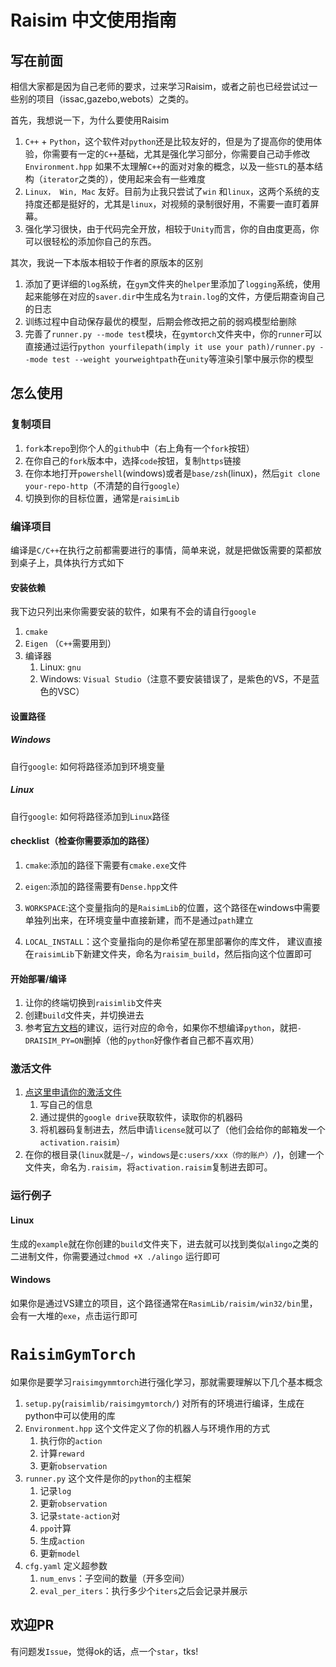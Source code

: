 # Raisim 中文使用指南

## 写在前面

相信大家都是因为自己老师的要求，过来学习Raisim，或者之前也已经尝试过一些别的项目（issac,gazebo,webots）之类的。

首先，我想说一下，为什么要使用Raisim

1. `C++` + `Python`，这个软件对`python`还是比较友好的，但是为了提高你的使用体验，你需要有一定的`C++`基础，尤其是强化学习部分，你需要自己动手修改`Environment.hpp` 如果不太理解`C++`的面对对象的概念，以及一些`STL`的基本结构（`iterator`之类的），使用起来会有一些难度
2. `Linux， Win, Mac` 友好。目前为止我只尝试了`win` 和`linux`，这两个系统的支持度还都是挺好的，尤其是`linux`，对视频的录制很好用，不需要一直盯着屏幕。
3. 强化学习很快，由于代码完全开放，相较于`Unity`而言，你的自由度更高，你可以很轻松的添加你自己的东西。

其次，我说一下本版本相较于作者的原版本的区别

1. 添加了更详细的`log`系统，在`gym`文件夹的`helper`里添加了`logging`系统，使用起来能够在对应的`saver.dir`中生成名为`train.log`的文件，方便后期查询自己的日志
2. 训练过程中自动保存最优的模型，后期会修改把之前的弱鸡模型给删除
3. 完善了`runner.py --mode test`模块，在`gymtorch`文件夹中，你的`runner`可以直接通过运行`python yourfilepath(imply it use your path)/runner.py --mode test --weight yourweightpath`在`unity`等渲染引擎中展示你的模型

## 怎么使用

### 复制项目

1. `fork`本`repo`到你个人的`github`中（右上角有一个`fork`按钮）
2. 在你自己的`fork`版本中，选择`code`按钮，复制`https`链接
3. 在你本地打开`powershell`(windows)或者是`base/zsh`(linux)，然后`git clone your-repo-http`（不清楚的自行`google`）
4. 切换到你的目标位置，通常是`raisimLib`

### 编译项目

编译是`C/C++`在执行之前都需要进行的事情，简单来说，就是把做饭需要的菜都放到桌子上，具体执行方式如下

#### 安装依赖

我下边只列出来你需要安装的软件，如果有不会的请自行`google`

1. `cmake`
2. `Eigen` （`C++`需要用到）
3. 编译器
   1. Linux: `gnu` 
   2. Windows: `Visual Studio`（注意不要安装错误了，是紫色的VS，不是蓝色的VSC）

#### 设置路径

##### Windows

自行`google`: 如何将路径添加到环境变量

##### Linux

自行`google`: 如何将路径添加到`Linux`路径

#### checklist（检查你需要添加的路径）

1. `cmake`:添加的路径下需要有`cmake.exe`文件

2. `eigen`:添加的路径需要有`Dense.hpp`文件
3. `WORKSPACE`:这个变量指向的是`RaisimLib`的位置，这个路径在windows中需要单独列出来，在环境变量中直接新建，而不是通过`path`建立
4. `LOCAL_INSTALL`：这个变量指向的是你希望在那里部署你的库文件， 建议直接在`raisimLib`下新建文件夹，命名为`raisim_build`，然后指向这个位置即可

#### 开始部署/编译

1. 让你的终端切换到`raisimlib`文件夹
2. 创建`build`文件夹，并切换进去
3. 参考[官方文档](https://raisim.com/sections/Installation.html#building-raisim-examples-and-installing-raisimpy)的建议，运行对应的命令，如果你不想编译`python`，就把`-DRAISIM_PY=ON`删掉（他的`python`好像作者自己都不喜欢用）

### 激活文件

1. [点这里申请你的激活文件](https://docs.google.com/forms/d/e/1FAIpQLScNL0vbZPDNS93L6Jv6fgR51WTsvXxfhnVOtKDVRdAmHIoG4w/viewform?usp=sf_link)
   1. 写自己的信息
   2. 通过提供的`google drive`获取软件，读取你的机器码
   3. 将机器码复制进去，然后申请`license`就可以了（他们会给你的邮箱发一个`activation.raisim`）
2. 在你的根目录(`linux`就是`~/`，`windows`是`c:users/xxx（你的账户）/`)，创建一个文件夹，命名为`.raisim`，将`activation.raisim`复制进去即可。

### 运行例子

#### Linux

生成的`example`就在你创建的`build`文件夹下，进去就可以找到类似`alingo`之类的二进制文件，你需要通过`chmod +X ./alingo` 运行即可

#### Windows

如果你是通过VS建立的项目，这个路径通常在`RasimLib/raisim/win32/bin`里，会有一大堆的`exe`，点击运行即可





# `RaisimGymTorch`

如果你是要学习`raisimgymmtorch`进行强化学习，那就需要理解以下几个基本概念

1. `setup.py`(`raisimlib/raisimgymtorch/`) 对所有的环境进行编译，生成在python中可以使用的库
2. `Environment.hpp` 这个文件定义了你的机器人与环境作用的方式
   1. 执行你的`action`
   2. 计算`reward`
   3. 更新`observation`
3. `runner.py` 这个文件是你的`python`的主框架
   1. 记录`log`
   2. 更新`observation`
   3. 记录`state-action`对
   4. `ppo`计算
   5. 生成`action`
   6. 更新`model`
4. `cfg.yaml` 定义超参数
   1. `num_envs`：子空间的数量（开多空间）
   2. `eval_per_iters`：执行多少个`iters`之后会记录并展示





## 欢迎PR

有问题发`Issue`，觉得ok的话，点一个`star`，tks!
